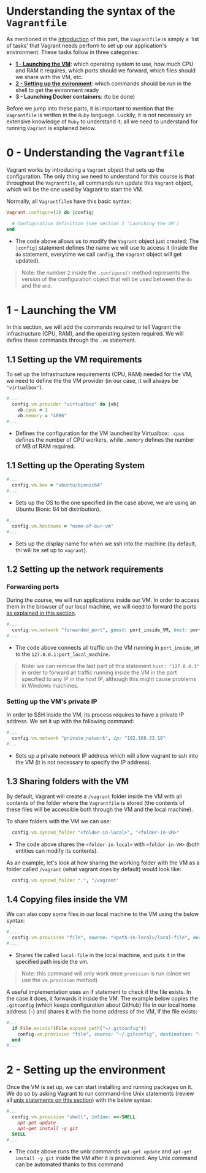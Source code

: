 # Understanding the syntax of the `Vagrantfile`

As mentioned in the [introduction](/4-vagrant/README.md#basics-of-vagrant-and-intuition) of this part, the `Vagrantfile` is simply a 'list of tasks' that Vagrant needs perform to set up our application's environment. These tasks follow in three categories:
- **[1 - Launching the VM](#1---launching-the-vm)**: which operating system to use, how much CPU and RAM it requires, which ports should we forward, which files should we share with the VM, etc.
- **[2 - Setting up the evironment](#2---setting-up-the-environment)**: which commands should be run in the shell to get the evironment ready
- **3 - Launching Docker containers**: (to be done)

Before we jump into these parts, it is important to mention that the `Vagrantfile` is written in the `Ruby` language. Luckily, it is not necessary an extensive knowledge of `Ruby` to understand it; all we need to understand for running `Vagrant` is explained below.

# 0 - Understanding the `Vagrantfile`
Vagrant works by introducing a `Vagrant` object that sets up the configuration. The only thing we need to understand for this course is that throughout the `Vagrantfile`, all commands run update this `Vagrant` object, which will be the one used by Vagrant to start the VM.

Normally, all `Vagrantfile`s have this basic syntax:
```Ruby
Vagrant.configure(2) do |config|

  # Configuration definition (see section 1 'Launching the VM')
end
```
- The code above allows us to modify the `Vagrant` object just created; The `|config|` statement defines the name we will use to access it (inside the `do` statement, everytime we call `config`, the `Vagrant` object will get updated).

> Note: the number `2` inside the `.configure()` method represents the version of the configuration object that will be used between the `do` and the `end`. 

# 1 - Launching the VM
In this section, we will add the commands required to tell Vagrant the infrastructure (CPU, RAM), and the operating system required. We will define these commands through the `.vm` statement.
## 1.1 Setting up the VM requirements
To set up the Infrastructure requirements (CPU, RAM) needed for the VM, we need to define the the VM provider (in our case, it will always be `"virtualbox"`).
```Ruby
#...
  config.vm.provider "virtualbox" do |vb|
    vb.cpus = 1
    vb.memory = "4096"
#...
```
- Defines the configuration for the VM launched by Virtualbox: `.cpus` defines the number of CPU workers, while `.memory` defines the number of MB of RAM required.

## 1.1 Setting up the Operating System
```Ruby
#...
  config.vm.box = "ubuntu/bionic64"
#...
```
- Sets up the OS to the one specified (in the case above, we are using an Ubuntu Bionic 64 bit distribution).

```Ruby
#...
  config.vm.hostname = "name-of-our-vm"
#...
```
- Sets up the display name for when we ssh into the machine (by default, thi will be set up to `vagrant`).

## 1.2 Setting up the network requirements
### Forwarding ports
During the course, we will run applications inside our VM. In order to access them in the browser of our local machine, we will need to forward the ports [as explained in this section](../0-basic-concepts).

```Ruby
#...
  config.vm.network "forwarded_port", guest: port_inside_VM, host: port_local_machine, host_ip: "127.0.0.1"
#...
```
- The code above connects all traffic on the VM running in `port_inside_VM` to the `127.0.0.1:port_local_machine`.

> Note: we can remove the last part of this statement `host: "127.0.0.1"` in order to forward all traffic running inside the VM in the port specified to any IP in the host IP, although this might cause problems in Windows machines.

### Setting up the VM's private IP
In order to SSH inside the VM, its process requires to have a private IP address. We set it up with the following command:
```Ruby
#...
  config.vm.network "private_network", ip: "192.168.33.10"
#...
```
- Sets up a private network IP address which will allow vagrant to ssh into the VM (it is not necessary to specify the IP address).

## 1.3 Sharing folders with the VM
By default, Vagrant will create a `/vagrant` folder inside the VM with all contents of the folder where the `Vagrantfile` is stored (the contents of these files will be accessible both through the VM and the local machine).

To share folders with the VM we can use:
```Ruby
  config.vm.synced_folder "<folder-in-local>", "<folder-in-VM>"
```
- The code above shares the `<folder-in-local>` with `<folder-in-VM>` (both entities can modify its contents).

As an example, let's look at how sharing the working folder with the VM as a folder called `/vagrant` (what vagrant does by default) would look like:
```Ruby
  config.vm.synced_folder ".", "/vagrant"
```

## 1.4 Copying files inside the VM
We can also copy some files in our local machine to the VM using the below syntax:
```Ruby
#...
  config.vm.provision "file", source: "<path-in-local>/local-file", destination: "<path-in-vm>/filename"
#...
```
- Shares file called `local-file` in the local machine, and puts it in the specified path inside the vm.

> Note: this command will only work once `provision` is run (since we use the `vm.provision` method)

A useful implementation uses an if statement to check if the file exists. In the case it does, it forwards it inside the VM. The example below copies the `.gitconfig` (which keeps configuration about GitHub) file in our local home address (`~`) and shares it with the home address of the VM, if the file exists:
```Ruby
#...
  if File.exists?(File.expand_path("~/.gitconfig"))
    config.vm.provision "file", source: "~/.gitconfig", destination: "~/.gitconfig"
  end
#...
```

# 2 - Setting up the environment
Once the VM is set up, we can start installing and running packages on it. We do so by asking Vagrant to run command-line Unix statements (review all [unix statements on this section](../2-unix-statements)) with the below syntax:
```Ruby
#...
  config.vm.provision "shell", inline: <<-SHELL
    apt-get update
    apt-get install -y git
  SHELL
#...
```
- The code above runs the unix commands `apt-get update` and `apt-get install -y git` inside the VM after it is provisioned. Any Unix command can be automated thanks to this command